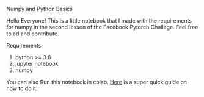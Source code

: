 Numpy and Python Basics

Hello Everyone! This is a little notebook that I made with the requirements for numpy in the second lesson of the Facebook Pytorch Challege. Feel free to ad and contribute.

Requirements

1. python >= 3.6
2. jupyter notebook
3. numpy 

You can also Run this notebook in colab. [Here](https://medium.com/@margaretmz/running-jupyter-notebook-with-colab-f4a29a9c7156) is a super quick guide on how to do it.
